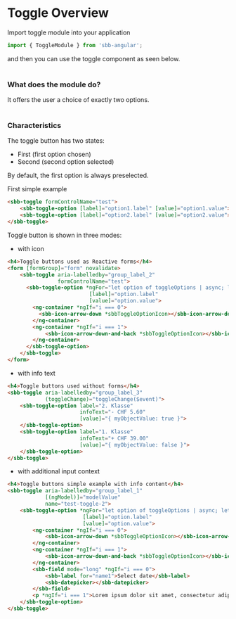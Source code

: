 # Toggle Overview

Import toggle module into your application

```ts
import { ToggleModule } from 'sbb-angular';
```

and then you can use the toggle component as seen below.
<br>
<br>

### What does the module do?

It offers the user a choice of exactly two options.
<br>
<br>

### Characteristics

The toggle button has two states:
* First (first option chosen)
* Second (second option selected)

By default, the first option is always preselected.

First simple example
```html
<sbb-toggle formControlName="test">
    <sbb-toggle-option [label]="option1.label" [value]="option1.value"></sbb-toggle-option>
    <sbb-toggle-option [label]="option2.label" [value]="option2.value"></sbb-toggle-option>
</sbb-toggle>
```

Toggle button is shown in three modes:

* with icon 
  
```html
<h4>Toggle buttons used as Reactive forms</h4>
<form [formGroup]="form" novalidate>
    <sbb-toggle aria-labelledby="group_label_2"  
                formControlName="test">
      <sbb-toggle-option *ngFor="let option of toggleOptions | async; let i = index;" 
                          [label]="option.label" 
                          [value]="option.value">
        <ng-container *ngIf="i === 0">
          <sbb-icon-arrow-down *sbbToggleOptionIcon></sbb-icon-arrow-down>
        </ng-container>
        <ng-container *ngIf="i === 1">
            <sbb-icon-arrow-down-and-back *sbbToggleOptionIcon></sbb-icon-arrow-down-and-back>
        </ng-container>
      </sbb-toggle-option>
    </sbb-toggle>
</form>
```

* with info text 

```html
<h4>Toggle buttons used without forms</h4>
<sbb-toggle aria-labelledby="group_label_3"
            (toggleChange)="toggleChange($event)">
    <sbb-toggle-option label="2. Klasse" 
                       infoText="- CHF 5.60"
                       [value]="{ myObjectValue: true }">
    </sbb-toggle-option>
    <sbb-toggle-option label="1. Klasse" 
                       infoText="+ CHF 39.00"
                       [value]="{ myObjectValue: false }">
    </sbb-toggle-option>
</sbb-toggle>
```
 
* with additional input context
  
```html
<h4>Toggle buttons simple example with info content</h4>
<sbb-toggle aria-labelledby="group_label_1" 
            [(ngModel)]="modelValue" 
            name="test-toggle-2">
    <sbb-toggle-option *ngFor="let option of toggleOptions | async; let i = index;" 
                        [label]="option.label" 
                        [value]="option.value">
        <ng-container *ngIf="i === 0">
            <sbb-icon-arrow-down *sbbToggleOptionIcon></sbb-icon-arrow-down>
        </ng-container>
        <ng-container *ngIf="i === 1">
            <sbb-icon-arrow-down-and-back *sbbToggleOptionIcon></sbb-icon-arrow-down-and-back>
        </ng-container>
        <sbb-field mode="long" *ngIf="i === 0">
            <sbb-label for="name1">Select date</sbb-label>
            <sbb-datepicker></sbb-datepicker>
        </sbb-field>
        <p *ngIf="i === 1">Lorem ipsum dolor sit amet, consectetur adipiscing elit, sed do eiusmod tempor incididunt ut labore et dolore magna aliqua.</p>
    </sbb-toggle-option>
</sbb-toggle>
```